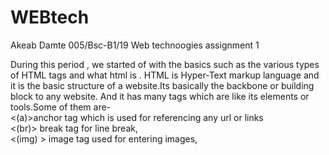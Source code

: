 # WEBtech
Akeab Damte 005/Bsc-B1/19
Web technoogies assignment 1

During this period , we started of with the basics such as the various types of HTML tags and what html is .
HTML is Hyper-Text markup language and it is the basic structure of a website.Its basically the backbone or building block to any website.
And it has many tags which are like its elements or tools.Some of them are- <br/> 
  <(a)>anchor tag  which is used for referencing any url or links<br/> 
  <(br)>  break tag for line break, <br/> 
   <(img) > image tag used for entering images,<br/>  
  <script> script tag used to write javascript in html or reference it to an exterenal js using src=""<br/> 
<(p)> paragraph tag is used to write paragraphs in body<br/> 
<(h1,h2,h3..)>heading tags used to write headings with their size proprtional to their numbers<br/> 
<(header)> header tag used for header<br/> 
<section> used for sectioning your components in the body<br/> 
and so on...<br/> 
  
The next thing we learned was css and it stands for cascading-style sheets.And its basically the make up of our HTML , we use it to present and design our html nicely
  
  3 types of css <br/> 
  
  Inline -is when we use it in the body section attached with the element <br/> 
  
  Internal- is when we create a style tag in the head and style elements particularly<br/> 
  
  external-separate CSS file which contains only style property with the help of tag attributes  written in a separate file with .css extension and should be linked to the HTML document using link tag  
